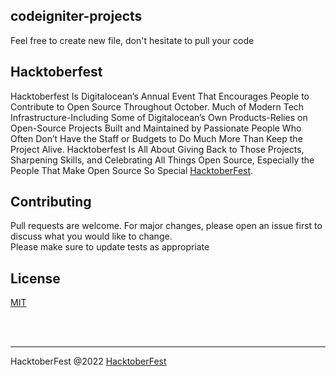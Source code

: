 ## codeigniter-projects
Feel free to create new file, don't hesitate to pull your code

## Hacktoberfest
Hacktoberfest Is Digitalocean’s Annual Event That Encourages People to Contribute to Open Source Throughout October. Much of Modern Tech Infrastructure-Including Some of Digitalocean’s Own Products-Relies on Open-Source Projects Built and Maintained by Passionate People Who Often Don’t Have the Staff or Budgets to Do Much More Than Keep the Project Alive. Hacktoberfest Is All About Giving Back to Those Projects, Sharpening Skills, and Celebrating All Things Open Source, Especially the People That Make Open Source So Special [HacktoberFest](https://hacktoberfest.com/about/).


## Contributing
Pull requests are welcome. For major changes, please open an issue first to discuss what you would like to change. <br/>Please make sure to update tests as appropriate

## License
[MIT](https://choosealicense.com/licenses/mit/)

<br /> <br />

---
HacktoberFest @2022 [HacktoberFest](https://hacktoberfest.com/about/)
